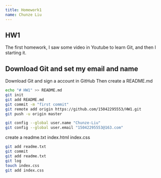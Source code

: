 ```yaml
---
title: Homework1
name: Chunze Liu
---
```


## HW1
The first homework, I saw some video in Youtube to learn Git, and then I starting it.

## Download Git and set my email and name
Download Git and sign a account in GitHub
Then create a README.md
```bash
echo "# HW1" >> README.md
git init
git add README.md
git commit -m "first commit"
git remote add origin https://github.com/15042295553/HW1.git
git push -u origin master

git config --global user.name "Chunze-Liu"
git config --global user.email "15042295553@163.com"
```
create a readme.txt index.html index.css
```bash
git add readme.txt
git commit
git add readme.txt
git log
touch index.css
git add index.css




